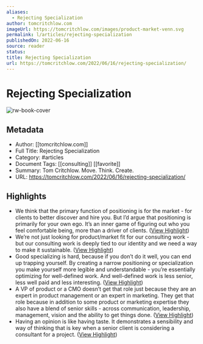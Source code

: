 ```yaml
---
aliases:
  - Rejecting Specialization
author: tomcritchlow.com
imageUrl: https://tomcritchlow.com/images/product-market-venn.svg
permalink: l/articles/rejecting-specialization
publishedOn: 2022-06-16
source: reader
status: 
title: Rejecting Specialization
url: https://tomcritchlow.com/2022/06/16/rejecting-specialization/
---
```

# Rejecting Specialization

![rw-book-cover](https://tomcritchlow.com/images/product-market-venn.svg)

## Metadata

- Author: [[tomcritchlow.com]]
- Full Title: Rejecting Specialization
- Category: #articles
- Document Tags: [[consulting]] [[favorite]]
- Summary: Tom Critchlow. Move. Think. Create.
- URL: https://tomcritchlow.com/2022/06/16/rejecting-specialization/

## Highlights

- We think that the primary function of positioning is for the market - for clients to better discover and hire you. But I’d argue that positioning is primarily for your own ego. It’s an inner game of figuring out who you feel comfortable being, more than a driver of clients. ([View Highlight](https://read.readwise.io/read/01j04kwbjydhqaj5zh8mfsz0aa))
- We’re not just looking for product/market fit for our consulting work - but our consulting work is deeply tied to our identity and we need a way to make it sustainable. ([View Highlight](https://read.readwise.io/read/01j04ky5dh8grscm3bkrdpbnkz))
- Good specializing is hard, because if you don’t do it well, you can end up trapping yourself. By creating a narrow positioning or specialization you make yourself more legible and understandable - you’re essentially optimizing for well-defined work. And well-defined work is less senior, less well paid and less interesting. ([View Highlight](https://read.readwise.io/read/01j04kzzcae63s2254pfsmgrxr))
- A VP of product or a CMO doesn’t get that role just because they are an expert in product management or an expert in marketing. They get that role because in addition to some product or marketing expertise they also have a blend of senior skills - across communication, leadership, management, vision and the ability to get things done. ([View Highlight](https://read.readwise.io/read/01j04m1yzz9kjateshqf56r88w))
- Having an opinion is like having taste. It demonstrates a sensibility and way of thinking that is key when a senior client is considering a consultant for a project. ([View Highlight](https://read.readwise.io/read/01j05cq0wwktvfrtrqvbeth9rm))
